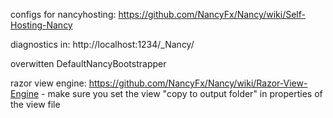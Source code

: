 ﻿configs for nancyhosting:
https://github.com/NancyFx/Nancy/wiki/Self-Hosting-Nancy

diagnostics in: http://localhost:1234/_Nancy/

overwitten DefaultNancyBootstrapper

razor view engine: https://github.com/NancyFx/Nancy/wiki/Razor-View-Engine
	- make sure you set the view "copy to output folder" in properties of the view file





